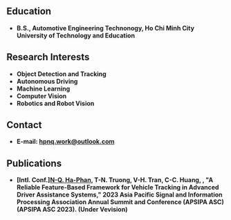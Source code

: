 ## Education
+ **B.S., Automotive Engineering Technonogy, Ho Chi Minh City University of Technology and Education**


## Research Interests
+ **Object Detection and Tracking**
+ **Autonomous Driving**
+ **Machine Learning**
+ **Computer Vision**
+ **Robotics and Robot Vision**

## Contact
+ **E-mail: hpnq.work@outlook.com**
  
## Publications
+ **[Intl. Conf.]<ins>N-Q. Ha-Phan</ins>, T-N. Truong, V-H. Tran, C-C. Huang, , "A Reliable Feature-Based Framework for Vehicle Tracking in Advanced
Driver Assistance Systems," 2023 Asia Pacific Signal and Information Processing Association Annual Summit and Conference (APSIPA ASC) (APSIPA ASC 2023). (Under Vevision)** 
